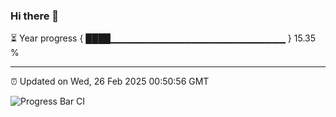 ### Hi there 👋

⏳ Year progress { ████▁▁▁▁▁▁▁▁▁▁▁▁▁▁▁▁▁▁▁▁▁▁▁▁▁▁ } 15.35 %

---

⏰ Updated on Wed, 26 Feb 2025 00:50:56 GMT

![Progress Bar CI](https://github.com/Shyam-Makwana/GitHub-Actions-Demo/workflows/Progress%20Bar%20CI/badge.svg)
